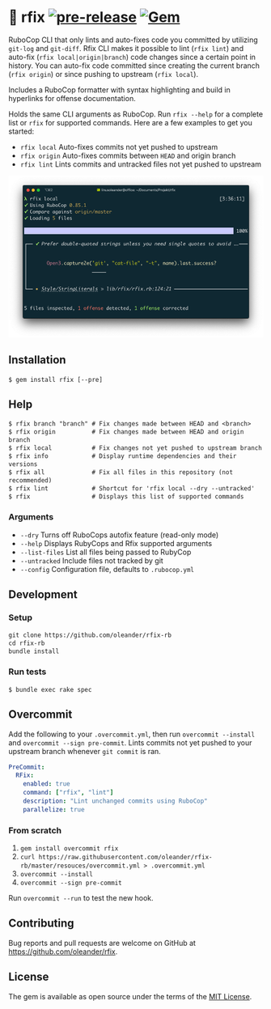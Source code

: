 # :bug: rfix [![pre-release](https://github.com/oleander/rfix-rb/actions/workflows/main.yml/badge.svg)](https://github.com/oleander/rfix-rb/actions/workflows/main.yml)  [![Gem](https://img.shields.io/gem/dt/rfix)](https://rubygems.org/gems/rfix)


RuboCop CLI that only lints and auto-fixes code you committed by utilizing `git-log` and `git-diff`. Rfix CLI makes it possible to lint (`rfix lint`) and auto-fix (`rfix local|origin|branch`) code changes since a certain point in history. You can auto-fix code committed since creating the current branch (`rfix origin`) or since pushing to upstream (`rfix local`).

Includes a RuboCop formatter with syntax highlighting and build in hyperlinks for offense documentation.

Holds the same CLI arguments as RuboCop. Run `rfix --help` for a complete list or `rfix` for supported commands. Here are a few examples to get you started:

- `rfix local` Auto-fixes commits not yet pushed to upstream
- `rfix origin` Auto-fixes commits between `HEAD` and origin branch
- `rfix lint` Lints commits and untracked files not yet pushed to upstream

![Printscreen](resources/ps.png)

## Installation

``` shell
$ gem install rfix [--pre]
```

## Help

``` shell
$ rfix branch "branch" # Fix changes made between HEAD and <branch>
$ rfix origin          # Fix changes made between HEAD and origin branch
$ rfix local           # Fix changes not yet pushed to upstream branch
$ rfix info            # Display runtime dependencies and their versions
$ rfix all             # Fix all files in this repository (not recommended)
$ rfix lint            # Shortcut for 'rfix local --dry --untracked'
$ rfix                 # Displays this list of supported commands
```

### Arguments

- `--dry` Turns off RuboCops autofix feature (read-only mode)
- `--help` Displays RubyCops and Rfix supported arguments
- `--list-files` List all files being passed to RubyCop
- `--untracked` Include files not tracked by git
- `--config` Configuration file, defaults to `.rubocop.yml`

## Development

### Setup

``` shell
git clone https://github.com/oleander/rfix-rb
cd rfix-rb
bundle install
```

### Run tests

``` shell
$ bundle exec rake spec
```

## Overcommit

Add the following to your `.overcommit.yml`, then run `overcommit --install` and `overcommit --sign pre-commit`. Lints commits not yet pushed to your upstream branch whenever `git commit` is ran.

``` yaml
PreCommit:
  RFix:
    enabled: true
    command: ["rfix", "lint"]
    description: "Lint unchanged commits using RuboCop"
    parallelize: true
```

### From scratch

1. `gem install overcommit rfix`
2. `curl https://raw.githubusercontent.com/oleander/rfix-rb/master/resouces/overcommit.yml > .overcommit.yml`
3. `overcommit --install`
4. `overcommit --sign pre-commit`

Run `overcommit --run` to test the new hook.

## Contributing

Bug reports and pull requests are welcome on GitHub at https://github.com/oleander/rfix.

## License

The gem is available as open source under the terms of the [MIT License](https://opensource.org/licenses/MIT).

